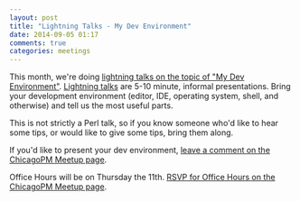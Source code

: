 ```yaml
---
layout: post
title: "Lightning Talks - My Dev Environment"
date: 2014-09-05 01:17
comments: true
categories: meetings
---
```


This month, we're doing [lightning talks on the topic of "My Dev Environment"](http://www.meetup.com/ChicagoPM/events/199302682/).
[Lightning talks](http://en.wikipedia.org/wiki/Lightning_talk) are 5-10 minute, informal
presentations. Bring your development environment (editor, IDE, operating
system, shell, and otherwise) and tell us
the most useful parts.

This is not strictly a Perl talk, so if you know someone who'd like to hear
some tips, or would like to give some tips, bring them along.

If you'd like to present your dev environment, [leave a comment on the ChicagoPM Meetup page](http://www.meetup.com/ChicagoPM/events/199302682/).

Office Hours will be on Thursday the 11th. [RSVP for Office Hours on the ChicagoPM Meetup page](http://www.meetup.com/ChicagoPM/events/204729852/).

